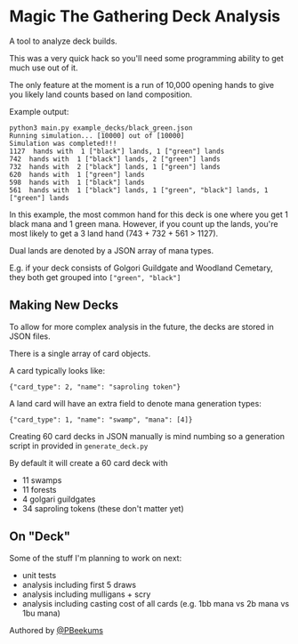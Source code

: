 Magic The Gathering Deck Analysis
=================================

A tool to analyze deck builds. 

This was a very quick hack so you'll need some programming ability to get much use out of it.

The only feature at the moment is a run of 10,000 opening hands to give you likely land counts based on land composition.

Example output:
```
python3 main.py example_decks/black_green.json
Running simulation... [10000] out of [10000]
Simulation was completed!!!
1127  hands with  1 ["black"] lands, 1 ["green"] lands
742  hands with  1 ["black"] lands, 2 ["green"] lands
732  hands with  2 ["black"] lands, 1 ["green"] lands
620  hands with  1 ["green"] lands
598  hands with  1 ["black"] lands
561  hands with  1 ["black"] lands, 1 ["green", "black"] lands, 1 ["green"] lands
```

In this example, the most common hand for this deck is one where you get 1 black mana and 1 green mana. However, if you count up the lands, you're most likely to get a 3 land hand (743 + 732 + 561 > 1127).

Dual lands are denoted by a JSON array of mana types. 

E.g. if your deck consists of Golgori Guildgate and Woodland Cemetary, they both get grouped into `["green", "black"]`

Making New Decks
----------------
To allow for more complex analysis in the future, the decks are stored in JSON files. 

There is a single array of card objects.

A card typically looks like:
```
{"card_type": 2, "name": "saproling token"}
```

A land card will have an extra field to denote mana generation types:
```
{"card_type": 1, "name": "swamp", "mana": [4]}
```

Creating 60 card decks in JSON manually is mind numbing so a generation script in provided in `generate_deck.py`

By default it will create a 60 card deck with

* 11 swamps
* 11 forests
* 4 golgari guildgates
* 34 saproling tokens (these don't matter yet)

On "Deck"
----------------
Some of the stuff I'm planning to work on next:
* unit tests
* analysis including first 5 draws
* analysis including mulligans + scry
* analysis including casting cost of all cards (e.g. 1bb mana vs 2b mana vs 1bu mana)

Authored by [@PBeekums](https://twitter.com/PBeekums)
